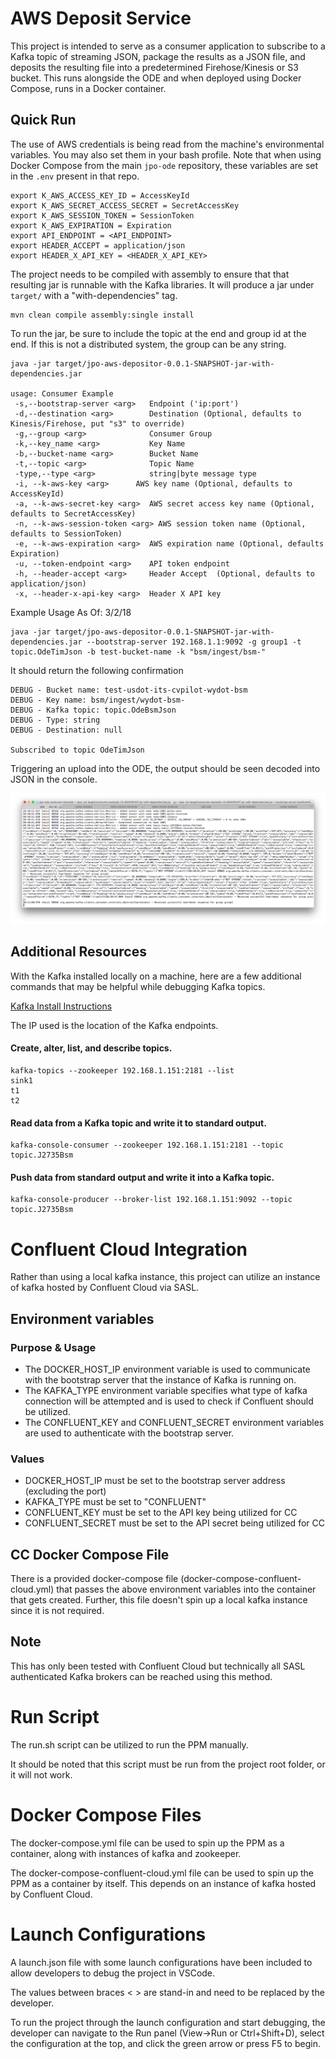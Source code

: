 # AWS Deposit Service

This project is intended to serve as a  consumer application to subscribe to a Kafka topic of streaming JSON, package the results as a JSON file, and deposits the resulting file into a predetermined Firehose/Kinesis or S3 bucket. This runs alongside the ODE and when deployed using Docker Compose, runs in a Docker container.

## Quick Run
The use of AWS credentials is being read from the machine's environmental variables. You may also set them in your bash profile. Note that when using Docker Compose from the main `jpo-ode` repository, these variables are set in the `.env` present in that repo.

```
export K_AWS_ACCESS_KEY_ID = AccessKeyId
export K_AWS_SECRET_ACCESS_SECRET = SecretAccessKey
export K_AWS_SESSION_TOKEN = SessionToken
export K_AWS_EXPIRATION = Expiration
export API_ENDPOINT = <API_ENDPOINT>
export HEADER_ACCEPT = application/json
export HEADER_X_API_KEY = <HEADER_X_API_KEY>
```

The project needs to be compiled with assembly to ensure that that resulting jar is runnable with the Kafka libraries. It will produce a jar under `target/` with a "with-dependencies" tag.

```
mvn clean compile assembly:single install
```

To run the jar, be sure to include the topic at the end and group id at the end. If this is not a distributed system, the group can be any string.

```
java -jar target/jpo-aws-depositor-0.0.1-SNAPSHOT-jar-with-dependencies.jar   

usage: Consumer Example
 -s,--bootstrap-server <arg>   Endpoint ('ip:port')
 -d,--destination <arg>        Destination (Optional, defaults to Kinesis/Firehose, put "s3" to override) 
 -g,--group <arg>              Consumer Group
 -k,--key_name <arg>           Key Name
 -b,--bucket-name <arg>        Bucket Name
 -t,--topic <arg>              Topic Name
 -type,--type <arg>            string|byte message type
 -i, --k-aws-key <arg>    	AWS key name (Optional, defaults to AccessKeyId)
 -a, --k-aws-secret-key <arg>  AWS secret access key name (Optional, defaults to SecretAccessKey)
 -n, --k-aws-session-token <arg> AWS session token name (Optional, defaults to SessionToken)
 -e, --k-aws-expiration <arg>  AWS expiration name (Optional, defaults Expiration)
 -u, --token-endpoint <arg>    API token endpoint
 -h, --header-accept <arg>     Header Accept  (Optional, defaults to application/json)
 -x, --header-x-api-key <arg>  Header X API key
```
Example Usage As Of: 3/2/18

``` 
java -jar target/jpo-aws-depositor-0.0.1-SNAPSHOT-jar-with-dependencies.jar --bootstrap-server 192.168.1.1:9092 -g group1 -t topic.OdeTimJson -b test-bucket-name -k "bsm/ingest/bsm-"
```

It should return the following confirmation

```
DEBUG - Bucket name: test-usdot-its-cvpilot-wydot-bsm
DEBUG - Key name: bsm/ingest/wydot-bsm-
DEBUG - Kafka topic: topic.OdeBsmJson
DEBUG - Type: string
DEBUG - Destination: null

Subscribed to topic OdeTimJson 
```
Triggering an upload into the ODE, the output should be seen decoded into JSON in the console.

![CLI-output](images/cli-output.png)

## Additional Resources

With the Kafka installed locally on a machine, here are a few additional commands that may be helpful while debugging Kafka topics.

[Kafka Install Instructions](https://www.cloudera.com/documentation/kafka/latest/topics/kafka_installing.html#concept_ngx_4l4_4r)

The IP used is the location of the Kafka endpoints.

#### Create, alter, list, and describe topics.

```
kafka-topics --zookeeper 192.168.1.151:2181 --list
sink1
t1
t2
```

#### Read data from a Kafka topic and write it to standard output. 

```
kafka-console-consumer --zookeeper 192.168.1.151:2181 --topic topic.J2735Bsm
```

#### Push data from standard output and write it into a Kafka topic. 

```
kafka-console-producer --broker-list 192.168.1.151:9092 --topic topic.J2735Bsm 
```

# Confluent Cloud Integration
Rather than using a local kafka instance, this project can utilize an instance of kafka hosted by Confluent Cloud via SASL.

## Environment variables
### Purpose & Usage
- The DOCKER_HOST_IP environment variable is used to communicate with the bootstrap server that the instance of Kafka is running on.
- The KAFKA_TYPE environment variable specifies what type of kafka connection will be attempted and is used to check if Confluent should be utilized.
- The CONFLUENT_KEY and CONFLUENT_SECRET environment variables are used to authenticate with the bootstrap server.

### Values
- DOCKER_HOST_IP must be set to the bootstrap server address (excluding the port)
- KAFKA_TYPE must be set to "CONFLUENT"
- CONFLUENT_KEY must be set to the API key being utilized for CC
- CONFLUENT_SECRET must be set to the API secret being utilized for CC

## CC Docker Compose File
There is a provided docker-compose file (docker-compose-confluent-cloud.yml) that passes the above environment variables into the container that gets created. Further, this file doesn't spin up a local kafka instance since it is not required.

## Note
This has only been tested with Confluent Cloud but technically all SASL authenticated Kafka brokers can be reached using this method.

# Run Script
The run.sh script can be utilized to run the PPM manually.

It should be noted that this script must be run from the project root folder, or it will not work.

# Docker Compose Files
The docker-compose.yml file can be used to spin up the PPM as a container, along with instances of kafka and zookeeper.

The docker-compose-confluent-cloud.yml file can be used to spin up the PPM as a container by itself. This depends on an instance of kafka hosted by Confluent Cloud.

# Launch Configurations
A launch.json file with some launch configurations have been included to allow developers to debug the project in VSCode.

The values between braces < > are stand-in and need to be replaced by the developer. 

To run the project through the launch configuration and start debugging, the developer can navigate to the Run panel (View->Run or Ctrl+Shift+D), select the configuration at the top, and click the green arrow or press F5 to begin.